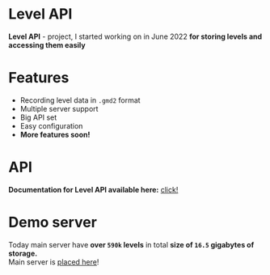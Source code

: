 # Level API

**Level API** - project, I started working on in June 2022 **for storing levels and accessing them easily**
<br>

# Features
- Recording level data in `.gmd2` format
- Multiple server support
- Big API set
- Easy configuration
- **More features soon!**

# API
**Documentation for Level API available here:** [click!](https://sergeymc9730.github.io/levelapi/#/)

# Demo server

Today main server have **over `590k` levels** in total **size of `16.5` gigabytes of storage.**
<br>
Main server is [placed here](https://levelapi.dogotrigger.xyz)!